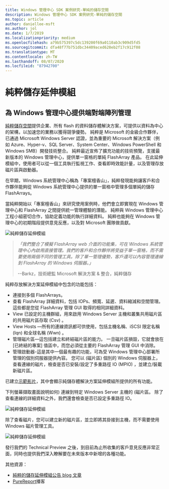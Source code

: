 ```yaml
---
title: Windows 管理中心 SDK 案例研究-單純的儲存空間
description: Windows 管理中心 SDK 案例研究-單純的儲存空間
ms.topic: article
author: daniellee-msft
ms.author: jol
ms.date: 1/7/2019
ms.localizationpriority: medium
ms.openlocfilehash: a79b575397c5dc139200f69a0110ab3c909d5fd5
ms.sourcegitcommit: dfa48f77b751dbc34409aced628eb2f17c912f08
ms.translationtype: MT
ms.contentlocale: zh-TW
ms.lasthandoff: 08/07/2020
ms.locfileid: "87942700"
---
```

# <a name="pure-storage-extension"></a>純粹儲存延伸模組

## <a name="providing-end-to-end-array-management-for-windows-admin-center"></a>為 Windows 管理中心提供端對端陣列管理

[純粹儲存空間](https://www.purestorage.com/)提供企業、所有 flash 的資料儲存體解決方案，可提供以資料為中心的架構，以加速您的業務以獲得競爭優勢。  純粹是 Microsoft 的金級合作夥伴，已通過 Microsoft Windows Server 認證，並為重要的 Microsoft 解決方案（例如 Azure、Hyper-v、SQL Server、System Center、Windows PowerShell 和 Windows SMB）開發技術整合。 純粹最近宣佈了擴充功能的技術預覽，支援最新版本的 Windows 管理中心，提供單一窗格的單純 FlashArray 產品。  在此延伸模組中，使用者可以從一個工具執行監視工作、查看即時效能計量，以及管理存放磁片區與啟動器。

在早期，Windows 系統管理中心稱為「專案檀香山」，純粹發現能夠讓客戶和合作夥伴能夠從 Windows 系統管理中心提供的單一窗格中管理多個單純的儲存 FlashArrays。

當純粹開始以「專案檀香山」來研究使用案例時，他們會立即實現在 Windows 管理中心和 FlashArray 之間提供統一管理體驗的潛能。 純粹與 Windows 管理中心工程小組密切合作，協助定義功能的執行詳細資料。 純粹也能夠在 Windows 管理中心的初期階段提供意見反應，以及對 Microsoft 團隊做貢獻。

![純粹儲存延伸模組](../../media/extend-case-study-purestorage/purestorage-1.png)

> <cite>「我們整合了模擬 FlashArray web 介面的功能集，可在 Windows 系統管理中心內啟用直接管理。我們的客戶和合作夥伴將受益于單一窗格，而不需要使用兩個不同的管理工具。除了單一管理優勢，客戶還可以內容管理連線到 FlashArray 的 Windows 伺服器。」</cite>
>
> --Barkz，技術總監 Microsoft 解決方案 & 整合，純粹儲存

純粹存放解決方案延伸模組中包含的功能包括：
- 連接到多個 FlashArrays。
- 查看 FlashArray 詳細資料，包括 IOPs、頻寬、延遲、資料縮減和空間管理。 這些都是您從 FlashArray 管理 GUI 取得的相同詳細資料。
- View 已設定的主機群組，用來啟用 Windows Server 主機和叢集共用磁片區的共用磁片區存取 (Csv) 。
- View Hosts —所有的連線資訊都可供使用，包括主機名稱、iSCSI 限定名稱 (Iqn) 和全球名稱 (Wwn) 。
- 管理磁片區—這包括建立和終結磁片區的能力。 一旦磁片區損毀，它就會放在 [已終結的專案] 值區中，而您必須從主要的 FlashArray 管理 GUI 中消除。
- 管理啟動器-這是其中一個最有趣的功能，可為受 Windows 管理中心部署所管理的個別伺服器提供內容。 您可以 (磁片區) 個別的 Windows 伺服器上，查看連線的磁片，檢查是否已安裝/設定了多重路徑 IO (MPIO) ，並建立/裝載新磁片區。

已建立[示範影片](https://youtu.be/IFAeCAd6V2g)，其中會顯示純儲存體解決方案延伸模組所提供的所有功能。

下列螢幕擷取畫面說明如何) 連線到特定 Windows Server 主機的 (磁片區。 除了查看連線的詳細資料之外，我們還會檢查是否已設定多重路徑 IO。

![純粹儲存延伸模組](../../media/extend-case-study-purestorage/purestorage-2.png)

除了查看磁片，您可以建立新的磁片區，並立即將其掛接到主機，而不需要使用 Windows 磁片管理工具。

![純粹儲存延伸模組](../../media/extend-case-study-purestorage/purestorage-3.png)

發行我們的 Technical Preview 之後，到目前為止所收集的客戶意見反應非常正面，同時也提供我們深入瞭解要在未來版本中新增的各種功能。

其他資源：
- [純粹的儲存延伸模組公告 blog 文章](https://blog.purestorage.com/tech-preview-of-the-pure-storage-extension-for-windows-admin-center/)
- [PureReport](https://itunes.apple.com/podcast/windows-admin-center-extension-from-pure-storage/id1392639991?i=1000424316130&mt=2)播客
